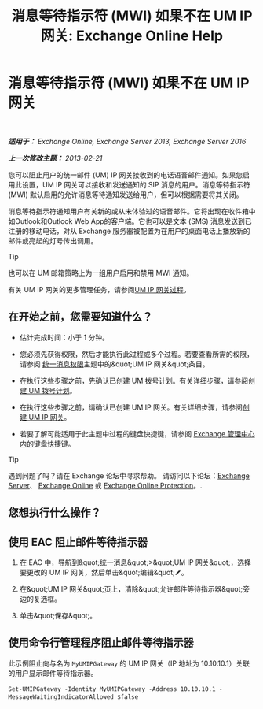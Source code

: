 ﻿---
title: '消息等待指示符 (MWI) 如果不在 UM IP 网关: Exchange Online Help'
TOCTitle: 消息等待指示符 (MWI) 如果不在 UM IP 网关
ms:assetid: 7af6d094-199f-4134-a25d-9fc7e9c05fe1
ms:mtpsurl: https://technet.microsoft.com/zh-cn/library/JJ673536(v=EXCHG.150)
ms:contentKeyID: 50490983
ms.date: 05/23/2018
mtps_version: v=EXCHG.150
ms.translationtype: MT
---

# 消息等待指示符 (MWI) 如果不在 UM IP 网关

 

_**适用于：** Exchange Online, Exchange Server 2013, Exchange Server 2016_

_**上一次修改主题：** 2013-02-21_

您可以阻止用户的统一邮件 (UM) IP 网关接收到的电话语音邮件通知。如果您启用此设置，UM IP 网关可以接收和发送通知的 SIP 消息的用户。消息等待指示符 (MWI) 默认启用的允许消息等待通知发送给用户，但可以根据需要将其关闭。

消息等待指示符通知用户有关新的或从未体验过的语音邮件。它将出现在收件箱中如Outlook和Outlook Web App的客户端。它也可以是文本 (SMS) 消息发送到已注册的移动电话，对从 Exchange 服务器被配置为在用户的桌面电话上播放新的邮件或亮起的灯号传出调用。

> [!TIP]  
> 也可以在 UM 邮箱策略上为一组用户启用和禁用 MWI 通知。


有关 UM IP 网关的更多管理任务，请参阅[UM IP 网关过程](um-ip-gateway-procedures-exchange-2013-help.md)。

## 在开始之前，您需要知道什么？

  - 估计完成时间：小于 1 分钟。

  - 您必须先获得权限，然后才能执行此过程或多个过程。若要查看所需的权限，请参阅 [统一消息权限](unified-messaging-permissions-exchange-2013-help.md)主题中的\&quot;UM IP 网关\&quot;条目。

  - 在执行这些步骤之前，先确认已创建 UM 拨号计划。有关详细步骤，请参阅[创建 UM 拨号计划](create-a-um-dial-plan-exchange-2013-help.md)。

  - 在执行这些步骤之前，请确认已创建 UM IP 网关。有关详细步骤，请参阅[创建 UM IP 网关](create-a-um-ip-gateway-exchange-2013-help.md)。

  - 若要了解可能适用于此主题中过程的键盘快捷键，请参阅 [Exchange 管理中心内的键盘快捷键](keyboard-shortcuts-in-the-exchange-admin-center-exchange-online-protection-help.md)。

> [!TIP]  
> 遇到问题了吗？请在 Exchange 论坛中寻求帮助。 请访问以下论坛：<a href="https://go.microsoft.com/fwlink/p/?linkid=60612">Exchange Server</a>、 <a href="https://go.microsoft.com/fwlink/p/?linkid=267542">Exchange Online</a> 或 <a href="https://go.microsoft.com/fwlink/p/?linkid=285351">Exchange Online Protection</a>。.


## 您想执行什么操作？

## 使用 EAC 阻止邮件等待指示器

1.  在 EAC 中，导航到\&quot;统一消息\&quot;\>\&quot;UM IP 网关\&quot;，选择要更改的 UM IP 网关，然后单击\&quot;编辑\&quot;![编辑图标](images/Bb124582.6f53ccb2-1f13-4c02-bea0-30690e6ea71d(EXCHG.150).gif "编辑图标")。

2.  在\&quot;UM IP 网关\&quot;页上，清除\&quot;允许邮件等待指示器\&quot;旁边的复选框。

3.  单击\&quot;保存\&quot;。

## 使用命令行管理程序阻止邮件等待指示器

此示例阻止向与名为 `MyUMIPGateway` 的 UM IP 网关（IP 地址为 10.10.10.1）关联的用户显示邮件等待指示器。

    Set-UMIPGateway -Identity MyUMIPGateway -Address 10.10.10.1 -MessageWaitingIndicatorAllowed $false

